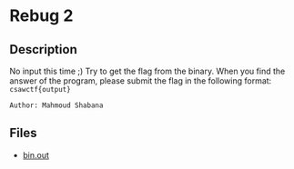 # Rebug 2

## Description

No input this time ;) 
Try to get the flag from the binary. 
When you find the answer of the program, please submit the flag in the following format: `csawctf{output}`

`Author: Mahmoud Shabana`

## Files

* [bin.out](files/bin.out)


